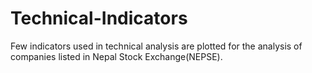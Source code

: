 # Technical-Indicators
Few indicators used in technical analysis are plotted for the analysis of companies listed in Nepal Stock Exchange(NEPSE). 
